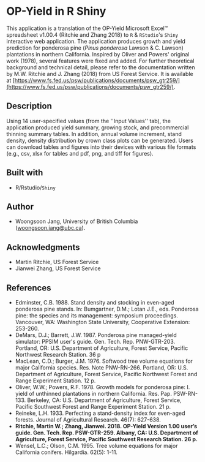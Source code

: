 # OP-Yield in R Shiny

This application is a translation of the OP-Yield Microsoft Excel™ spreadsheet v1.00.4 (Ritchie and Zhang 2018) to `R` & `RStudio`'s `Shiny` interactive web application. The application produces growth and yield prediction for ponderosa pine (*Pinus ponderosa* Lawson & C. Lawson) plantations in northern California. Inspired by Oliver and Powers' original work (1978), several features were fixed and added. For further theoretical background and technical detail, please refer to the documentation written by M.W. Ritchie and J. Zhang (2018) from US Forest Service. It is available at [https://www.fs.fed.us/psw/publications/documents/psw_gtr259/](https://www.fs.fed.us/psw/publications/documents/psw_gtr259/).

## Description

Using 14 user-specified values (from the ''Input Values'' tab), the application produced yield summary, growing stock, and precommercial thinning summary tables. In addition, annual volume increment, stand density, density distribution by crown class plots can be generated. Users can download tables and figures into their devices with various file formats (e.g., csv, xlsx for tables and pdf, png, and tiff for figures).  

## Built with
* R/Rstudio/`Shiny`

## Author
* Woongsoon Jang, University of British Columbia (<woongsoon.jang@ubc.ca>).

## Acknowledgments
* Martin Ritchie, US Forest Service
* Jianwei Zhang, US Forest Service

## References
* Edminster, C.B. 1988. Stand density and stocking in even-aged ponderosa pine
stands. In: Bumgartner, D.M.; Lotan J.E., eds. Ponderosa pine: the species and
its management: symposium proceedings. Vancouver, WA: Washington State
University, Cooperative Extension: 253-260.
* DeMars, D.J.; Barrett, J.W. 1987. Ponderosa pine managed-yield simulator: PPSIM
user's guide. Gen. Tech. Rep. PNW-GTR-203. Portland, OR: U.S. Department of
Agriculture, Forest Service, Pacific Northwest Research Station. 36 p
* MacLean, C.D.; Burger, J.M. 1976. Softwood tree volume equations for major
California species. Res. Note PNW-RN-266. Portland, OR: U.S. Department of
Agriculture, Forest Service, Pacific Northwest Forest and Range Experiment
Station. 12 p.
* Oliver, W.W.; Powers, R.F. 1978. Growth models for ponderosa pine: I. yield of
unthinned plantations in northern California. Res. Pap. PSW-RN-133. Berkeley,
CA: U.S. Department of Agriculture, Forest Service, Pacific Southwest Forest
and Range Experiment Station. 21 p.
* Reineke, L.H. 1933. Perfecting a stand-density index for even-aged forests. Journal
of Agricultural Research. 46(7): 627-638.
* __Ritchie, Martin W.; Zhang, Jianwei. 2018. OP-Yield Version 1.00 user’s guide.
Gen. Tech. Rep. PSW-GTR-259. Albany, CA: U.S. Department of Agriculture,
Forest Service, Pacific Southwest Research Station. 26 p.__
* Wensel, L.C.; Olson, C.M. 1995. Tree volume equations for major California
conifers. Hilgardia. 62(5): 1-11.
